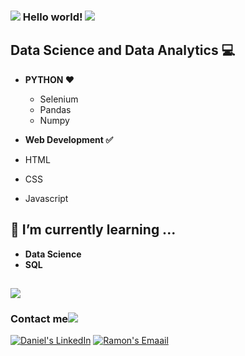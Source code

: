 
### [![](https://github.com/rajput2107/rajput2107/raw/master/Assets/Hi.gif)](https://github.com/rajput2107/rajput2107/blob/master/Assets/Hi.gif)  Hello world! [![](https://github.com/rajput2107/rajput2107/raw/master/Assets/Earth.gif)](https://github.com/rajput2107/rajput2107/blob/master/Assets/Earth.gif)



## Data Science and Data Analytics  💻

-   **PYTHON  ❤️**
    -   Selenium
    -   Pandas
    - Numpy
    
- **Web Development ✅**

-   HTML
-  CSS 
-  Javascript  

## 🌱  I’m currently learning ...

-   **Data Science**
-   **SQL**

## [![](https://raw.githubusercontent.com/rajput2107/rajput2107/master/Assets/Developer.gif)](https://raw.githubusercontent.com/rajput2107/rajput2107/master/Assets/Developer.gif)

### [](github.com/RamonFidencio/RamonFidencio/edit/main/README.md#contact-me)Contact me[![](https://github.com/rajput2107/rajput2107/raw/master/Assets/Handshake.gif)](https://github.com/rajput2107/rajput2107/blob/master/Assets/Handshake.gif)

 [![Daniel's LinkedIn](https://camo.githubusercontent.com/e591fde37567a32e51fb1b98924f4df8e45199dca985500749e2a9938fa3e322/68747470733a2f2f7777772e766563746f726c6f676f2e7a6f6e652f6c6f676f732f6c696e6b6564696e2f6c696e6b6564696e2d69636f6e2e737667)](https://www.linkedin.com/in/ramonfidencio/)  [![Ramon's Emaail](https://camo.githubusercontent.com/e1fb4ce58fc1074489bdbdacd0c175ffa7cbd1182ecb3ac4cb77ea8b8271288f/68747470733a2f2f7777772e766563746f726c6f676f2e7a6f6e652f6c6f676f732f676d61696c2f676d61696c2d69636f6e2e737667)](mailto:ramonfidencio@hotmail.com)
